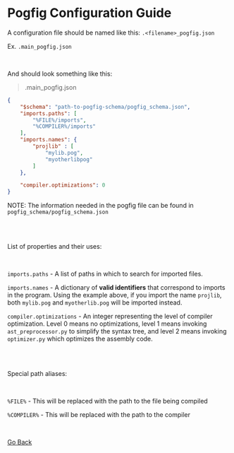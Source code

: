 # Pogfig Configuration Guide

A configuration file should be named like this: `.<filename>_pogfig.json`

Ex. `.main_pogfig.json`

<br/>

And should look something like this:

>.main_pogfig.json

```json
{
	"$schema": "path-to-pogfig-schema/pogfig_schema.json",
	"imports.paths": [
		"%FILE%/imports",
		"%COMPILER%/imports"
	],
	"imports.names": {
		"projlib" : [
			"mylib.pog",
			"myotherlibpog"
		]
	},

	"compiler.optimizations": 0
}
```

NOTE: The information needed in the pogfig file can be found in `pogfig_schema/pogfig_schema.json`

<br/>
<br/>

List of properties and their uses:

<br/>


`imports.paths` - A list of paths in which to search for imported files.

`imports.names` - A dictionary of **valid identifiers** that correspond to imports in the program. Using the example above, if you import the name `projlib`, both `mylib.pog` and `myotherlib.pog` will be imported instead.

`compiler.optimizations` - An integer representing the level of compiler optimization. Level 0 means no optimizations, level 1 means invoking `ast_preprocessor.py` to simplify the syntax tree, and level 2 means invoking `optimizer.py` which optimizes the assembly code.

<br/>
<br/>

Special path aliases:

<br/>

`%FILE%` - This will be replaced with the path to the file being compiled

`%COMPILER%` - This will be replaced with the path to the compiler

<br/>

[Go Back](./)
